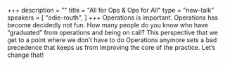 +++
description = ""
title = "All for Ops & Ops for All"
type = "new-talk"
speakers = [
        "odie-routh",
]
+++
Operations is important. Operations has become decidedly not fun. How many people do you know who have “graduated” from operations and being on call? This perspective that we get to a point where we don’t have to do Operations anymore sets a bad precedence that keeps us from improving the core of the practice. Let’s change that!